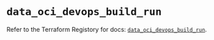 # `data_oci_devops_build_run`

Refer to the Terraform Registory for docs: [`data_oci_devops_build_run`](https://registry.terraform.io/providers/oracle/oci/6.18.0/docs/data-sources/devops_build_run).

